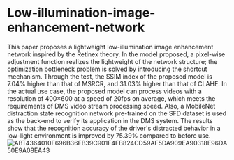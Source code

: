 # Low-illumination-image-enhancement-network

This paper proposes a lightweight low-illumination image enhancement network inspired by the Retinex theory. In the model proposed, a pixel-wise adjustment function realizes the lightweight of the network structure; the optimization bottleneck problem is solved by introducing the shortcut mechanism. Through the test, the SSIM index of the proposed model is 7.04% higher than that of MSRCR, and 31.03% higher than that of CLAHE. In the actual use case, the proposed model can process videos with a resolution of 400×600 at a speed of 20fps on average, which meets the requirements of DMS video stream processing speed. Also, a MobileNet distraction state recognition network pre-trained on the SFD dataset is used as the back-end to verify its application in the DMS system. The results show that the recognition accuracy of the driver's distracted behavior in a low-light environment is improved by 75.39% compared to before use.
![ABT4364010F696B36FB39C901F4FB824CD59AF5DA909EA90318E96DA50E9A08EA43](https://user-images.githubusercontent.com/58218024/162571196-db131d46-6e41-484b-95dc-f4f2ca82a03b.jpg)
